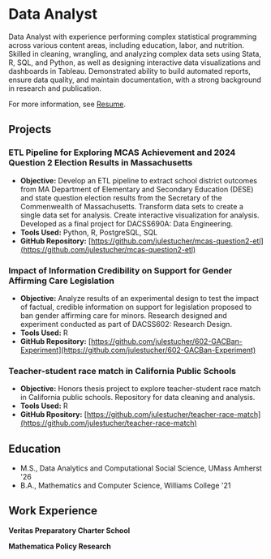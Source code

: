 # Data Analyst

Data Analyst with experience performing complex statistical programming across various content areas, including education, labor, and nutrition. Skilled in cleaning, wrangling, and analyzing complex data sets using Stata, R, SQL, and Python, as well as designing interactive data visualizations and dashboards in Tableau. Demonstrated ability to build automated reports, ensure data quality, and maintain documentation, with a strong background in research and publication. 

For more information, see [Resume](https://drive.google.com/file/d/168yTSwfkp4YjBO0qbsPKN6F5ResqAOAF/view?usp=sharing).

## Projects

### ETL Pipeline for Exploring MCAS Achievement and 2024 Question 2 Election Results in Massachusetts
- **Objective:** Develop an ETL pipeline to extract school district outcomes from MA Department of Elementary and Secondary Education (DESE) and state question election results from the Secretary of the Commenwealth of Massachusetts. Transform data sets to create a single data set for analysis. Create interactive visualization for analysis. Developed as a final project for DACSS690A: Data Engineering.
- **Tools Used:** Python, R, PostgreSQL, SQL
- **GitHub Repository:** [https://github.com/julestucher/mcas-question2-etl](https://github.com/julestucher/mcas-question2-etl)

### Impact of Information Credibility on Support for Gender Affirming Care Legislation
- **Objective:** Analyze results of an experimental design to test the impact of factual, credible information on support for legislation proposed to ban gender affirming care for minors. Research designed and experiment conducted as part of DACSS602: Research Design.
- **Tools Used:** R
- **GitHub Repository:** [https://github.com/julestucher/602-GACBan-Experiment](https://github.com/julestucher/602-GACBan-Experiment)

### Teacher-student race match in California Public Schools
- **Objective:** Honors thesis project to explore teacher-student race match in California public schools. Repository for data cleaning and analysis.
- **Tools Used:** R
- **GitHub Rpository:** [https://github.com/julestucher/teacher-race-match](https://github.com/julestucher/teacher-race-match)

## Education
- M.S., Data Analytics and Computational Social Science, UMass Amherst '26
- B.A., Mathematics and Computer Science, Williams College '21

## Work Experience

**Veritas Preparatory Charter School**

**Mathematica Policy Research**

